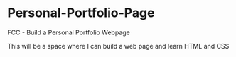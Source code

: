 # Personal-Portfolio-Page
FCC - Build a Personal Portfolio Webpage

This will be a space where I can build a web page and learn HTML and CSS
